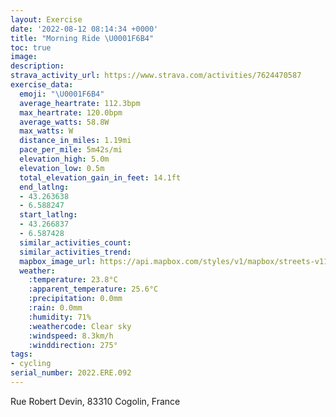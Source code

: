 ```yaml
---
layout: Exercise
date: '2022-08-12 08:14:34 +0000'
title: "Morning Ride \U0001F6B4"
toc: true
image:
description:
strava_activity_url: https://www.strava.com/activities/7624470587
exercise_data:
  emoji: "\U0001F6B4"
  average_heartrate: 112.3bpm
  max_heartrate: 120.0bpm
  average_watts: 58.8W
  max_watts: W
  distance_in_miles: 1.19mi
  pace_per_mile: 5m42s/mi
  elevation_high: 5.0m
  elevation_low: 0.5m
  total_elevation_gain_in_feet: 14.1ft
  end_latlng:
  - 43.263638
  - 6.588247
  start_latlng:
  - 43.266837
  - 6.587428
  similar_activities_count:
  similar_activities_trend:
  mapbox_image_url: https://api.mapbox.com/styles/v1/mapbox/streets-v11/static/path-5+787af2-1.0(upagGkreg%40IWBIDLNx%40F%3FCP%40v%40EL%3FVg%40zBIVIHa%40N%5BTGFGVEFIBSGqAs%40SG_%40%40IBGDU%5CEAAFBPPF%5EDFDDH%40XKvBKl%40k%40%60CE%5CFZDLHDTFPJJVBXY%7C%40E%5C%3Fx%40Hh%40Nd%40Zj%40RHTAHCPKXUZe%40Xw%40Le%40j%40INMFIj%40qB%5Cc%40h%40gCFGPIDIX_BHWDIFEP%3FPMJWJc%40DEFCF%3FjAn%40b%40NF%5CDD%60%40LTNb%40LNHDFH%3FNJ%60AZ%5CDLCDMFk%40Pq%40J_CN%7DA%3FICKGG%5BM%5BQc%40OECEQIGa%40M_%40Si%40_%40CI%40UNo%40BGNE%7C%40%3FPQNc%40BSFQHa%40%3Fq%40DKDCBI),pin-s-s+e5b22e(6.58742,43.26683),pin-s-f+89ae00(6.5882400000000025,43.26363000000004)/auto/800x800?access_token=pk.eyJ1Ijoiam9zaGJlY2ttYW4iLCJhIjoiY205eWR2aDd1MWZ6djJrbXc4a3M0bWZleiJ9.XiG9OWkNcZk2QzjJbxLB4A
  weather:
    :temperature: 23.8°C
    :apparent_temperature: 25.6°C
    :precipitation: 0.0mm
    :rain: 0.0mm
    :humidity: 71%
    :weathercode: Clear sky
    :windspeed: 8.3km/h
    :winddirection: 275°
tags:
- cycling
serial_number: 2022.ERE.092
---
```

Rue Robert Devin, 83310 Cogolin, France
